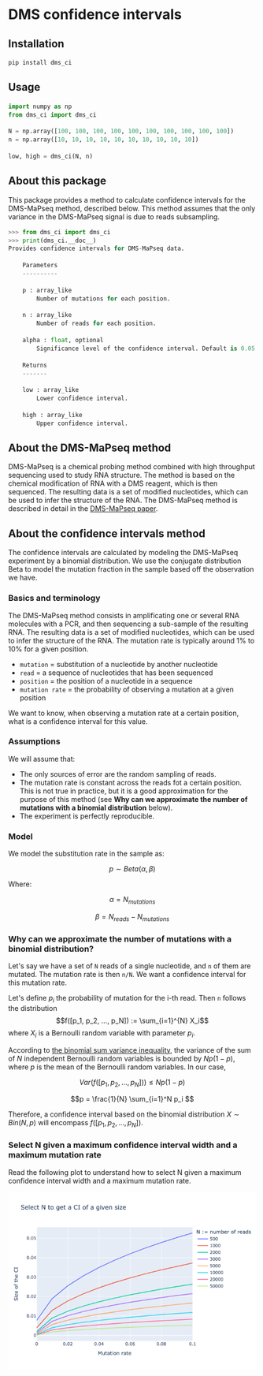 
# DMS confidence intervals

## Installation

```bash
pip install dms_ci
```

## Usage

```python
import numpy as np
from dms_ci import dms_ci

N = np.array([100, 100, 100, 100, 100, 100, 100, 100, 100, 100])
n = np.array([10, 10, 10, 10, 10, 10, 10, 10, 10, 10])

low, high = dms_ci(N, n)
```

## About this package

This package provides a method to calculate confidence intervals for the DMS-MaPseq method, described below. This method assumes that the only variance in the DMS-MaPseq signal is due to reads subsampling. 


```python
>>> from dms_ci import dms_ci
>>> print(dms_ci.__doc__)
Provides confidence intervals for DMS-MaPseq data.

    Parameters
    ----------

    p : array_like
        Number of mutations for each position.

    n : array_like
        Number of reads for each position.

    alpha : float, optional
        Significance level of the confidence interval. Default is 0.05.

    Returns
    -------

    low : array_like
        Lower confidence interval.

    high : array_like
        Upper confidence interval.

```


## About the DMS-MaPseq method

DMS-MaPseq is a chemical probing method combined with high throughput sequencing used to study RNA structure. The method is based on the chemical modification of RNA with a DMS reagent, which is then sequenced. The resulting data is a set of modified nucleotides, which can be used to infer the structure of the RNA. The DMS-MaPseq method is described in detail in the [DMS-MaPseq paper](https://pubmed.ncbi.nlm.nih.gov/33326078/).



## About the confidence intervals method

The confidence intervals are calculated by modeling the DMS-MaPseq experiment by a binomial distribution. We use the conjugate distribution Beta to model the mutation fraction in the sample based off the observation we have.

### Basics and terminology

The DMS-MaPseq method consists in amplificating one or several RNA molecules with a PCR, and then sequencing a sub-sample of the resulting RNA. The resulting data is a set of modified nucleotides, which can be used to infer the structure of the RNA. The mutation rate is typically around 1% to 10% for a given position.

- ``mutation`` = substitution of a nucleotide by another nucleotide
- ``read`` = a sequence of nucleotides that has been sequenced
- ``position`` = the position of a nucleotide in a sequence
- ``mutation rate`` = the probability of observing a mutation at a given position

We want to know, when observing a mutation rate at a certain position, what is a confidence interval for this value.

### Assumptions

We will assume that:
- The only sources of error are the random sampling of reads.
- The mutation rate is constant across the reads fot a certain position. This is not true in practice, but it is a good approximation for the purpose of this method (see **Why can we approximate the number of mutations with a binomial distribution** below).
- The experiment is perfectly reproducible.

### Model 

We model the substitution rate in the sample as:

$$ p \sim Beta(\alpha, \beta) $$

Where: 

$$ \alpha = N_{mutations} $$

$$ \beta = N_{reads} - N_{mutations} $$



### Why can we approximate the number of mutations with a binomial distribution?

Let's say we have a set of ``N`` reads of a single nucleotide, and ``n`` of them are mutated. The mutation rate is then ``n/N``. We want a confidence interval for this mutation rate.

Let's define $p_i$ the probability of mutation for the i-th read. Then ``n`` follows the distribution 
$$f([p_1, p_2, ..., p_N]) := \sum_{i=1}^{N} X_i$$
where $X_i$ is a Bernoulli random variable with parameter $p_i$.

According to [the binomial sum variance inequality](https://en.wikipedia.org/wiki/Binomial_sum_variance_inequality), the variance of the sum of $N$ independent Bernoulli random variables is bounded by $Np(1-p)$, where $p$ is the mean of the Bernoulli random variables. In our case, 

$$ Var(f([p_1, p_2, ..., p_N])) ≤ Np(1-p) $$ 

$$p = \frac{1}{N} \sum_{i=1}^N p_i $$

Therefore, a confidence interval based on the binomial distribution $X \sim Bin(N, p)$ will encompass $f([p_1, p_2, ..., p_N])$.

### Select N given a maximum confidence interval width and a maximum mutation rate

Read the following plot to understand how to select N given a maximum confidence interval width and a maximum mutation rate.

![Select N](figs/how_to_pick_N.png)

